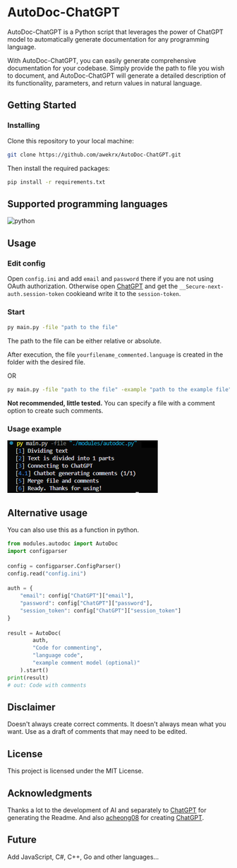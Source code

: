 # AutoDoc-ChatGPT

AutoDoc-ChatGPT is a Python script that leverages the power of ChatGPT model to automatically generate documentation for any programming language.

With AutoDoc-ChatGPT, you can easily generate comprehensive documentation for your codebase. Simply provide the path to file you wish to document, and AutoDoc-ChatGPT will generate a detailed description of its functionality, parameters, and return values in natural language.


## Getting Started

### Installing

Clone this repository to your local machine:

```bash
git clone https://github.com/awekrx/AutoDoc-ChatGPT.git
```

Then install the required packages:

```bash
pip install -r requirements.txt
```

## Supported programming languages
<img src="https://cdn.jsdelivr.net/gh/devicons/devicon/icons/python/python-original.svg" title="python" width=100 />


## Usage

### Edit config

Open `config.ini` and add `email` and `password` there if you are not using OAuth authorization.
Otherwise open [ChatGPT](https://chat.openai.com) and get the `__Secure-next-auth.session-token` cookieand write it to the `session-token`.

### Start

```bash
py main.py -file "path to the file"
```

The path to the file can be either relative or absolute.

After execution, the file `yourfilename_commented.language` is created in the folder with the desired file.

OR

```bash
py main.py -file "path to the file" -example "path to the example file"
```

__Not recommended, little tested.__
You can specify a file with a comment option to create such comments.

### Usage example

![Usage preview](./images/usage-preview.png)

## Alternative usage

You can also use this as a function in python.

```python
from modules.autodoc import AutoDoc
import configparser

config = configparser.ConfigParser()
config.read("config.ini")

auth = {
    "email": config["ChatGPT"]["email"],
    "password": config["ChatGPT"]["password"],
    "session_token": config["ChatGPT"]["session_token"]
}

result = AutoDoc(
        auth,
        "Code for commenting",
        "language code",
        "example comment model (optional)"
    ).start()
print(result)
# out: Code with comments
```

## Disclaimer
Doesn't always create correct comments. It doesn't always mean what you want. Use as a draft of comments that may need to be edited.


## License

This project is licensed under the MIT License.

## Acknowledgments

Thanks a lot to the development of AI and separately to [СhatGPT](https://chat.openai.com) for generating the Readme.
And also [acheong08](https://github.com/acheong08) for creating [ChatGPT](https://github.com/acheong08/ChatGPT).

## Future

Add JavaScript, C#, C++, Go and other languages...
